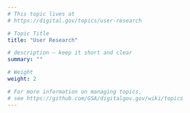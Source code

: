 ```yaml
---
# This topic lives at
# https://digital.gov/topics/user-research

# Topic Title
title: "User Research"

# description — keep it short and clear
summary: ""

# Weight
weight: 2

# For more information on managing topics,
# see https://github.com/GSA/digitalgov.gov/wiki/topics
---
```

